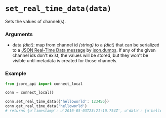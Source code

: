 # `set_real_time_data(data)`

Sets the values of channel(s).

### Arguments

* data *(dict)*: map from channel id *(string)* to a *(dict)* that can be serialized to a
  [JSON Real-Time Data message](../schema/realTimeData.md) by [json.dumps](http://devdocs.io/python/library/json#json.dumps).
  If any of the given channel ids don't exist, the values will be stored, but they won't be visible until metadata is
  created for those channels.

### Example

```py
from jcore_api import connect_local

conn = connect_local()

conn.set_real_time_data({'helloworld': 123456})
conn.get_real_time_data('helloworld')
# returns {u'timestamp': u'2016-05-03T23:21:10.754Z', u'data': {u'helloworld': 123456}}
```
